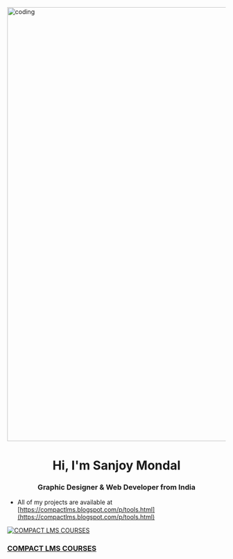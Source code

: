 <img align="center" alt="coding" width="1000" src="https://blogger.googleusercontent.com/img/b/R29vZ2xl/AVvXsEj5gLBFs_5ax95KuQfqCjaQmtXpxS7bNwN9521yhHZQid8m0dgnfMiFfEEQP5vyEQX4_HbjlLgfGgNV2gGbgnRdbhyphenhyphenmEpzPKeLLBA0_Xi2nDcmxHpZnvZR3QgVXMr1icAkLpTcdhl57gebnB18rAwO29X6ormNScFkaCzI5MVjgV3oOybi12z4LeusnEnI/w640-h148/banner.png">

<h1 align="center">Hi, I'm Sanjoy Mondal</h1>
<h3 align="center">Graphic Designer & Web Developer from India</h3>

-  All of my projects are available at [https://compactlms.blogspot.com/p/tools.html](https://compactlms.blogspot.com/p/tools.html)

[![COMPACT LMS COURSES](https://img.youtube.com/vi/QEXC9WYxaB8/maxresdefault.jpg)](https://youtu.be/QEXC9WYxaB8)
### [COMPACT LMS COURSES](https://youtu.be/QEXC9WYxaB8)
